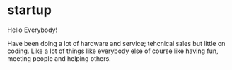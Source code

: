 # startup

Hello Everybody!

Have been doing a lot of hardware and service; tehcnical sales but little on coding.
Like a lot of things like everybody else of course like having fun, meeting people and helping others.
